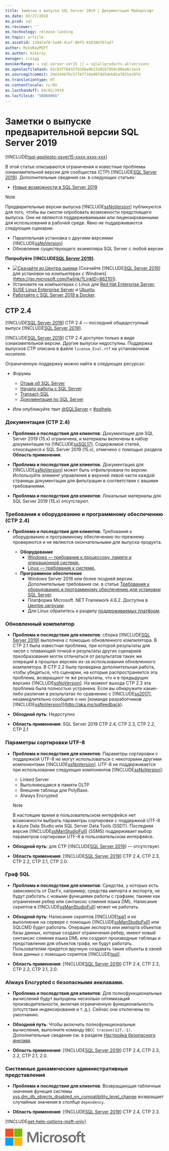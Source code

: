 ```yaml
---
title: Заметки о выпуске SQL Server 2019 | Документация Майкрософт
ms.date: 03/27/2018
ms.prod: sql
ms.reviewer: ''
ms.technology: release-landing
ms.topic: article
ms.assetid: 13942af8-5a40-4cef-80f5-918386767a47
author: MikeRayMSFT
ms.author: mikeray
manager: craigg
monikerRange: = sql-server-ver15 || = sqlallproducts-allversions
ms.openlocfilehash: 62c637f8432fd168a9b23a92b7d50c00ea6c1e14
ms.sourcegitcommit: 2de5446fbc57787f18a907dd5deb02a7831ec07d
ms.translationtype: HT
ms.contentlocale: ru-RU
ms.lasthandoff: 04/02/2019
ms.locfileid: "58860065"
---
```

# <a name="sql-server-2019-preview-release-notes"></a>Заметки о выпуске предварительной версии SQL Server 2019
[!INCLUDE[tsql-appliesto-ssver15-xxxx-xxxx-xxx](../includes/tsql-appliesto-ssver15-xxxx-xxxx-xxx.md)]

В этой статье описываются ограничения и известные проблемы ознакомительной версии для сообщества (CTP) [!INCLUDE[SQL Server 2019](../includes/sssqlv15-md.md)]. Дополнительные сведения см. в следующих статьях:
- [Новые возможности в SQL Server 2019](../sql-server/what-s-new-in-sql-server-ver15.md)

> [!NOTE]
> Предварительные версии выпуска [!INCLUDE[ssNoVersion](../includes/ssnoversion-md.md)] публикуются для того, чтобы вы смогли опробовать возможности предстоящего выпуска. Они не являются поддерживаемыми или лицензированными для использования в рабочей среде. Явно не поддерживаются следующие сценарии.
>
> - Параллельная установка с другими версиями [!INCLUDE[ssNoVersion](../includes/ssnoversion-md.md)]
> - Обновление существующего экземпляра SQL Server с любой версии

**Попробуйте [!INCLUDE[SQL Server 2019](../includes/sssqlv15-md.md)].**
- [![Скачайте из Центра оценки](../includes/media/download2.png)](https://go.microsoft.com/fwlink/?LinkID=862101) [Скачайте [!INCLUDE[SQL Server 2019](../includes/sssqlv15-md.md)] для установки на компьютерах с Windows](https://go.microsoft.com/fwlink/?LinkID=862101).
- Установите на компьютерах с Linux для [Red Hat Enterprise Server](../linux/quickstart-install-connect-red-hat.md), [SUSE Linux Enterprise Server](../linux/quickstart-install-connect-suse.md) и [Ubuntu](../linux/quickstart-install-connect-ubuntu.md).
- [Работайте с SQL Server 2019 в Docker](../linux/quickstart-install-connect-docker.md).

## <a name="ctp-24"></a>CTP 2.4
[!INCLUDE[SQL Server 2019](../includes/sssqlv15-md.md)] CTP 2.4 — последний общедоступный выпуск [!INCLUDE[SQL Server 2019](../includes/sssqlv15-md.md)].

[!INCLUDE[SQL Server 2019](../includes/sssqlv15-md.md)] CTP 2.4 доступен только в виде ознакомительной версии. Другие выпуски недоступны. Поддержка выпусков CTP описана в файле `license_Eval.rtf` на установочном носителе.

Ограниченную поддержку можно найти в следующих ресурсах:

- Форумы
  - [Отзыв об SQL Server](https://aka.ms/sqlfeedback)
  - [Начало работы с SQL Server](https://social.msdn.microsoft.com/Forums/sqlserver/en-US/home?forum=sqlgetstarted)
  - [Transact-SQL](https://social.msdn.microsoft.com/Forums/sqlserver/en-US/home?forum=transactsql)
  - [Документация по SQL Server](https://social.msdn.microsoft.com/Forums/sqlserver/en-US/home?forum=sqldocumentation)

- Или опубликуйте твит [@SQLServer](https://twitter.com/SQLServer) с [#sqlhelp](https://twitter.com/search?q=%23sqlhelp).

### <a name="documentation-ctp-24"></a>Документация (CTP 2.4)

- **Проблема и последствия для клиентов**: Документация для SQL Server 2019 (15.x) ограничена, и материалы включены в набор документации по [!INCLUDE[ssSQL17](../includes/sssql17-md.md)]. Содержимое статей, относящееся к SQL Server 2019 (15.x), отмечено с помощью раздела **Область применения**.

- **Проблема и последствия для клиентов.** Документация для [!INCLUDE[ssNoVersion](../includes/ssnoversion-md.md)] может быть отфильтрована по версии. Используйте элемент управления в верхней левой части каждой страницы документации для фильтрации в соответствии с вашими требованиями.

- **Проблема и последствия для клиентов**: Локальные материалы для SQL Server 2019 (15.x) отсутствуют.

### <a name="hardware-and-software-requirements-ctp-24"></a>Требования к оборудованию и программному обеспечению (CTP 2.4)

- **Проблема и последствия для клиентов**: Требования к оборудованию и программному обеспечению по-прежнему проверяются и не являются окончательными для выпуска продукта.

  - **Оборудование**
    - [Windows — требования к процессору, памяти и операционной системе.](../sql-server/install/hardware-and-software-requirements-for-installing-sql-server.md#pmosr)
    - [Linux — требования к системе.](../linux/sql-server-linux-setup.md#system)
  - **Программное обеспечение**
    - Windows Server 2016 или более поздней версии. Дополнительные требования см. в статье [Требования к оборудованию и программному обеспечению для установки SQL Server](../sql-server/install/hardware-and-software-requirements-for-installing-sql-server.md).
    - Платформа Microsoft .NET Framework 4.6.2. Доступна в [Центре загрузки](https://www.microsoft.com/download/details.aspx?id=53344).
    - Для Linux обратитесь к разделу [поддерживаемых платформ](../linux/sql-server-linux-setup.md#supportedplatforms).

### <a name="updated-compiler"></a>Обновленный компилятор

- **Проблема и последствия для клиентов**: сборка [!INCLUDE[SQL Server 2019](../includes/sssqlv15-md.md)] выполнена с помощью обновленного компилятора. В CTP 2.1 была известная проблема, при которой результаты для чисел с плавающей точкой и результаты других сценариев преобразования могли отличаться от результатов таких же операций в прошлых версиях из-за использования обновленного компилятора. В CTP 2.2 была проведена дополнительная работа, чтобы убедиться, что сценарии, на которые распространяется эта проблема, возвращают те же результаты, что и в предыдущих версиях [!INCLUDE[ssNoVersion](../includes/ssnoversion-md.md)]. На момент выхода CTP 2.3 эта проблема была полностью устранена. Если вы обнаружите какие-либо различия в результатах по сравнению с [!INCLUDE[ss2017](../includes/sssqlv14-md.md)], незамедлительно сообщите о них [команде разработчиков [!INCLUDE[ssNoVersion](../includes/ssnoversion-md.md)]](http://aka.ms/sqlfeedback).

- **Обходной путь**: Недоступно

- **Область применения**: SQL Server 2019 CTP 2.4, CTP 2.3, CTP 2.2, CTP 2.1

### <a name="utf-8-collations"></a>Параметры сортировки UTF-8

- **Проблема и последствия для клиентов**: Параметры сортировки с поддержкой UTF-8 не могут использоваться с некоторыми другими компонентами [!INCLUDE[ssNoVersion](../includes/ssnoversion-md.md)]. UTF-8 не поддерживается при использовании следующих компонентов [!INCLUDE[ssNoVersion](../includes/ssnoversion-md.md)]:

  - Linked Server
  - Выполняющаяся в памяти OLTP
  - Внешняя таблица для PolyBase.
  - Always Encrypted

  > [!Note]
  > В настоящее время в пользовательском интерфейсе нет возможности выбрать параметры сортировки с поддержкой UTF-8 в Azure Data Studio или SQL Server Data Tools (SSDT). Последняя версия [!INCLUDE[ssManStudioFull](../includes/ssmanstudiofull-md.md)] (SSMS) поддерживает выбор параметров сортировки UTF-8 в пользовательском интерфейсе.
 
- **Обходной путь**: для CTP [!INCLUDE[SQL Server 2019](../includes/sssqlv15-md.md)] — отсутствует.

- **Область применения**: [!INCLUDE[SQL Server 2019](../includes/sssqlv15-md.md)] CTP 2.4, CTP 2.3, CTP 2.2, CTP 2.1, CTP 2.0.

### <a name="sql-graph"></a>Граф SQL

- **Проблема и последствия для клиентов**: Средства, у которых есть зависимость от DacFx, например, средства импорта и экспорта, не будут работать с новыми функциями работы с графами, такими как ограничения ребер или синтаксис слияния языка DML. Написание скриптов в [!INCLUDE[ssManStudioFull](../includes/ssmanstudiofull-md.md)] может не работать.

- **Обходной путь**: Написание скриптов [!INCLUDE[tsql](../includes/tsql-md.md)] и их выполнение на сервере с помощью [!INCLUDE[ssManStudioFull](../includes/ssmanstudiofull-md.md)] или SQLCMD будет работать. Операции экспорта или импорта объектов базы данных, которые создают ограничения ребер, имеют новый синтаксис слияния языка DML или создают производные таблицы и представления для объектов графа, не будут работать. Пользователям придется вручную создавать такие объекты в своей базе данных с помощью скриптов [!INCLUDE[tsql](../includes/tsql-md.md)]. 

- **Область применения**: [!INCLUDE[SQL Server 2019](../includes/sssqlv15-md.md)] CTP 2.4, CTP 2.3, CTP 2.2, CTP 2.1, 2.0.

### <a name="always-encrypted-with-secure-enclaves"></a>Always Encrypted с безопасными анклавами.

- **Проблема и последствия для клиентов**: Для полнофункциональных вычислений будут выпущены несколько оптимизаций производительности, включая ограниченную функциональность (отсутствие индексирования и т. д.). Сейчас они отключены по умолчанию.

- **Обходной путь**: Чтобы включить полнофункциональные вычисления, выполните команду `DBCC traceon(127,-1)`. Дополнительные сведения см. в разделе [Настройка безопасного анклава](../relational-databases/security/encryption/configure-always-encrypted-enclaves.md#configure-a-secure-enclave).

- **Область применения**: [!INCLUDE[SQL Server 2019](../includes/sssqlv15-md.md)] CTP 2.4, CTP 2.3, 2.2, CTP 2.1, 2.0.

### <a name="system-dynamic-management-views"></a>Системные динамические административные представления

- **Проблема и последствия для клиентов**: Возвращающая табличные значения функция системы [sys.dm_db_objects_disabled_on_compatibility_level_change](../relational-databases/system-dynamic-management-views/spatial-data-sys-dm-db-objects-disabled-on-compatibility-level-change.md) возвращает случайные значения в столбце `dependency`.

- **Область применения**: [!INCLUDE[SQL Server 2019](../includes/sssqlv15-md.md)] CTP 2.4, CTP 2.3.

[!INCLUDE[get-help-options-msft-only](../includes/paragraph-content/get-help-options.md)]

![MS_Logo_X-Small](../sql-server/media/ms-logo-x-small.png)
